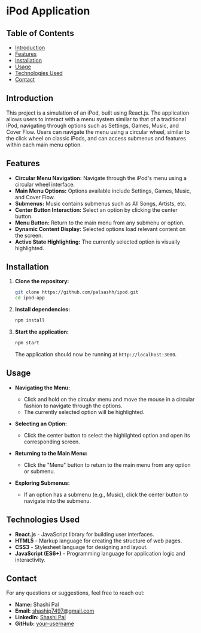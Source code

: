 
# iPod Application

## Table of Contents

- [Introduction](#introduction)
- [Features](#features)
- [Installation](#installation)
- [Usage](#usage)
- [Technologies Used](#technologies-used)
- [Contact](#contact)

## Introduction

This project is a simulation of an iPod, built using React.js. The application allows users to interact with a menu system similar to that of a traditional iPod, navigating through options such as Settings, Games, Music, and Cover Flow. Users can navigate the menu using a circular wheel, similar to the click wheel on classic iPods, and can access submenus and features within each main menu option.

## Features

- **Circular Menu Navigation:** Navigate through the iPod's menu using a circular wheel interface.
- **Main Menu Options:** Options available include Settings, Games, Music, and Cover Flow.
- **Submenus:** Music contains submenus such as All Songs, Artists, etc.
- **Center Button Interaction:** Select an option by clicking the center button.
- **Menu Button:** Return to the main menu from any submenu or option.
- **Dynamic Content Display:** Selected options load relevant content on the screen.
- **Active State Highlighting:** The currently selected option is visually highlighted.

## Installation

1. **Clone the repository:**

   ```bash
   git clone https://github.com/palsashh/ipod.git
   cd ipod-app
   ```

2. **Install dependencies:**

   ```bash
   npm install
   ```

3. **Start the application:**

   ```bash
   npm start
   ```

   The application should now be running at `http://localhost:3000`.

## Usage

- **Navigating the Menu:**
  - Click and hold on the circular menu and move the mouse in a circular fashion to navigate through the options.
  - The currently selected option will be highlighted.

- **Selecting an Option:**
  - Click the center button to select the highlighted option and open its corresponding screen.

- **Returning to the Main Menu:**
  - Click the "Menu" button to return to the main menu from any option or submenu.

- **Exploring Submenus:**
  - If an option has a submenu (e.g., Music), click the center button to navigate into the submenu.

## Technologies Used

- **React.js** - JavaScript library for building user interfaces.
- **HTML5** - Markup language for creating the structure of web pages.
- **CSS3** - Stylesheet language for designing and layout.
- **JavaScript (ES6+)** - Programming language for application logic and interactivity.

## Contact

For any questions or suggestions, feel free to reach out:

- **Name:** Shashi Pal
- **Email:** shaship7497@gmail.com
- **LinkedIn:** [Shashi Pal](https://www.linkedin.com/in/shashipal1/)
- **GitHub:** [your-username](https://github.com/palsashh)
